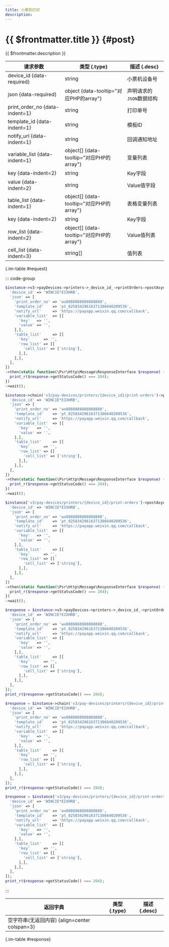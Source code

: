 ```yaml
---
title: 小票机打印
description: 
---
```


# {{ $frontmatter.title }} {#post}

{{ $frontmatter.description }}

| 请求参数 | 类型 {.type} | 描述 {.desc}
| --- | --- | ---
| device_id {data-required} | string | 小票机设备号
| json {data-required} | object {data-tooltip="对应PHP的array"} | 声明请求的`JSON`数据结构
| print_order_no {data-indent=1} | string | 打印单号
| template_id {data-indent=1} | string | 模板ID
| notify_url {data-indent=1} | string | 回调通知地址
| variable_list {data-indent=1} | object[] {data-tooltip="对应PHP的array"} | 变量列表
| key {data-indent=2} | string | Key字段
| value {data-indent=2} | string | Value值字段
| table_list {data-indent=1} | object[] {data-tooltip="对应PHP的array"} | 表格变量列表
| key {data-indent=2} | string | Key字段
| row_list {data-indent=2} | object[] {data-tooltip="对应PHP的array"} | Value值列表
| cell_list {data-indent=3} | string[] | 值列表

{.im-table #request}

::: code-group

```php [异步纯链式]
$instance->v3->payDevices->printers->_device_id_->printOrders->postAsync([
  'device_id' => 'WINCIE*EIXHRB',
  'json' => [
    'print_order_no' => 'wx8888888888888888',
    'template_id'    => 'pt_02583429616371386640209536',
    'notify_url'     => 'https://payapp.weixin.qq.com/callback',
    'variable_list'  => [[
      'key'   => '',
      'value' => '',
    ],],
    'table_list'     => [[
      'key'      => '',
      'row_list' => [[
        'cell_list' => ['string'],
      ],],
    ],],
  ],
])
->then(static function(\Psr\Http\Message\ResponseInterface $response) {
  print_r($response->getStatusCode() === 204);
})
->wait();
```

```php [异步声明式]
$instance->chain('v3/pay-devices/printers/{device_id}/print-orders')->postAsync([
  'device_id' => 'WINCIE*EIXHRB',
  'json' => [
    'print_order_no' => 'wx8888888888888888',
    'template_id'    => 'pt_02583429616371386640209536',
    'notify_url'     => 'https://payapp.weixin.qq.com/callback',
    'variable_list'  => [[
      'key'   => '',
      'value' => '',
    ],],
    'table_list'     => [[
      'key'      => '',
      'row_list' => [[
        'cell_list' => ['string'],
      ],],
    ],],
  ],
])
->then(static function(\Psr\Http\Message\ResponseInterface $response) {
  print_r($response->getStatusCode() === 204);
})
->wait();
```

```php [异步属性式]
$instance['v3/pay-devices/printers/{device_id}/print-orders']->postAsync([
  'device_id' => 'WINCIE*EIXHRB',
  'json' => [
    'print_order_no' => 'wx8888888888888888',
    'template_id'    => 'pt_02583429616371386640209536',
    'notify_url'     => 'https://payapp.weixin.qq.com/callback',
    'variable_list'  => [[
      'key'   => '',
      'value' => '',
    ],],
    'table_list'     => [[
      'key'      => '',
      'row_list' => [[
        'cell_list' => ['string'],
      ],],
    ],],
  ],
])
->then(static function(\Psr\Http\Message\ResponseInterface $response) {
  print_r($response->getStatusCode() === 204);
})
->wait();
```

```php [同步纯链式]
$response = $instance->v3->payDevices->printers->_device_id_->printOrders->post([
  'device_id' => 'WINCIE*EIXHRB',
  'json' => [
    'print_order_no' => 'wx8888888888888888',
    'template_id'    => 'pt_02583429616371386640209536',
    'notify_url'     => 'https://payapp.weixin.qq.com/callback',
    'variable_list'  => [[
      'key'   => '',
      'value' => '',
    ],],
    'table_list'     => [[
      'key'      => '',
      'row_list' => [[
        'cell_list' => ['string'],
      ],],
    ],],
  ],
]);
print_r($response->getStatusCode() === 204);
```

```php [同步声明式]
$response = $instance->chain('v3/pay-devices/printers/{device_id}/print-orders')->post([
  'device_id' => 'WINCIE*EIXHRB',
  'json' => [
    'print_order_no' => 'wx8888888888888888',
    'template_id'    => 'pt_02583429616371386640209536',
    'notify_url'     => 'https://payapp.weixin.qq.com/callback',
    'variable_list'  => [[
      'key'   => '',
      'value' => '',
    ],],
    'table_list'     => [[
      'key'      => '',
      'row_list' => [[
        'cell_list' => ['string'],
      ],],
    ],],
  ],
]);
print_r($response->getStatusCode() === 204);
```

```php [同步属性式]
$response = $instance['v3/pay-devices/printers/{device_id}/print-orders']->post([
  'device_id' => 'WINCIE*EIXHRB',
  'json' => [
    'print_order_no' => 'wx8888888888888888',
    'template_id'    => 'pt_02583429616371386640209536',
    'notify_url'     => 'https://payapp.weixin.qq.com/callback',
    'variable_list'  => [[
      'key'   => '',
      'value' => '',
    ],],
    'table_list'     => [[
      'key'      => '',
      'row_list' => [[
        'cell_list' => ['string'],
      ],],
    ],],
  ],
]);
print_r($response->getStatusCode() === 204);
```

:::

| 返回字典 | 类型 {.type} | 描述 {.desc}
| --- | --- | ---
| 空字符串(无返回内容) {align=center colspan=3}

{.im-table #response}
